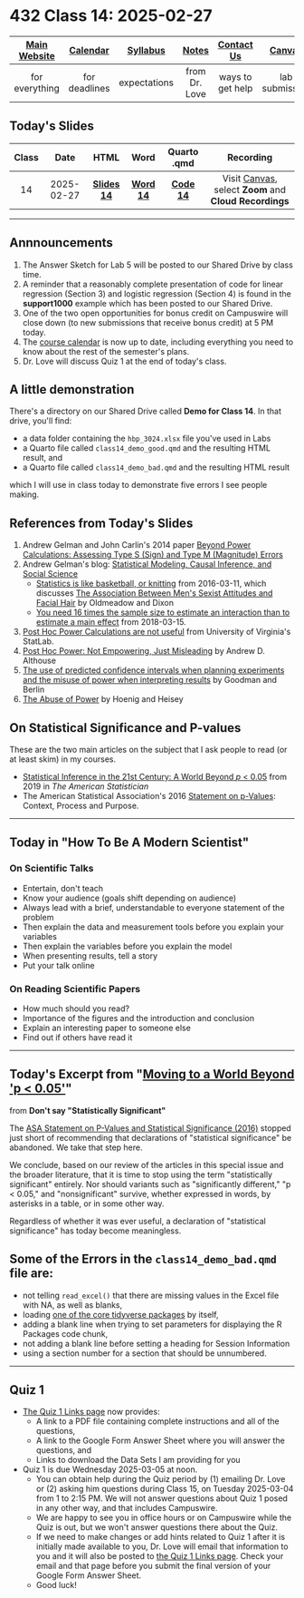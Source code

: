 # 432 Class 14: 2025-02-27

[Main Website](https://thomaselove.github.io/432-2025/) | [Calendar](https://thomaselove.github.io/432-2025/calendar.html) | [Syllabus](https://thomaselove.github.io/432-syllabus-2025/) | [Notes](https://thomaselove.github.io/432-notes/) | [Contact Us](https://thomaselove.github.io/432-2025/contact.html) | [Canvas](https://canvas.case.edu) | [Data and Code](https://github.com/THOMASELOVE/432-data) | [Sources](https://github.com/THOMASELOVE/432-classes-2024/tree/main/sources)
:-----------: | :--------------: | :----------: | :---------: | :-------------: | :-----------: | :------------: |:------:
for everything | for deadlines | expectations | from Dr. Love | ways to get help | lab submission | for downloads | to read

## Today's Slides

Class | Date | HTML | Word | Quarto .qmd | Recording
:---: | :--------: | :------: | :------: | :------: | :-------------:
14 | 2025-02-27 | **[Slides 14](https://thomaselove.github.io/432-slides-2025/slides14.html)** | **[Word 14](https://thomaselove.github.io/432-slides-2025/slides14w.docx)** | **[Code 14](https://github.com/THOMASELOVE/432-slides-2025/blob/main/slides14.qmd)** | Visit [Canvas](https://canvas.case.edu/), select **Zoom** and **Cloud Recordings**

---

## Annnouncements

1. The Answer Sketch for Lab 5 will be posted to our Shared Drive by class time.
2. A reminder that a reasonably complete presentation of code for linear regression (Section 3) and logistic regression (Section 4) is found in the **support1000** example which has been posted to our Shared Drive.
3. One of the two open opportunities for bonus credit on Campuswire will close down (to new submissions that receive bonus credit) at 5 PM today.
4. The [course calendar](https://thomaselove.github.io/432-2025/calendar.html) is now up to date, including everything you need to know about the rest of the semester's plans.
5. Dr. Love will discuss Quiz 1 at the end of today's class.

## A little demonstration

There's a directory on our Shared Drive called **Demo for Class 14**. In that drive, you'll find:

- a data folder containing the `hbp_3024.xlsx` file you've used in Labs
- a Quarto file called `class14_demo_good.qmd` and the resulting HTML result, and
- a Quarto file called `class14_demo_bad.qmd` and the resulting HTML result

which I will use in class today to demonstrate five errors I see people making.

## References from Today's Slides

1. Andrew Gelman and John Carlin's 2014 paper [Beyond Power Calculations: Assessing Type S (Sign) and Type M (Magnitude) Errors](https://github.com/THOMASELOVE/432-sources/blob/main/pdf/Gelman_Carlin_2014_Beyond_Power_Calculations.pdf)
2. Andrew Gelman's blog: [Statistical Modeling, Causal Inference, and Social Science](https://statmodeling.stat.columbia.edu/)
    - [Statistics is like basketball, or knitting](https://statmodeling.stat.columbia.edu/2016/03/11/statistics-is-like-basketball-or-knitting/) from 2016-03-11, which discusses [The Association Between Men's Sexist Attitudes and Facial Hair](https://link.springer.com/article/10.1007/s10508-015-0637-7) by Oldmeadow and Dixon
    - [You need 16 times the sample size to estimate an interaction than to estimate a main effect](https://statmodeling.stat.columbia.edu/2018/03/15/need16/) from 2018-03-15.
3. [Post Hoc Power Calculations are not useful](https://library.virginia.edu/data/articles/post-hoc-power-calculations-are-not-useful) from University of Virginia's StatLab.
4. [Post Hoc Power: Not Empowering, Just Misleading](https://www.journalofsurgicalresearch.com/article/S0022-4804(20)30502-3/abstract) by Andrew D. Althouse
5. [The use of predicted confidence intervals when planning experiments and the misuse of power when interpreting results](https://www.acpjournals.org/doi/10.7326/0003-4819-121-3-199408010-00008) by Goodman and Berlin
6. [The Abuse of Power](https://www.tandfonline.com/doi/abs/10.1198/000313001300339897) by Hoenig and Heisey

## On Statistical Significance and P-values

These are the two main articles on the subject that I ask people to read (or at least skim) in my courses.

- [Statistical Inference in the 21st Century: A World Beyond *p* < 0.05](https://amstat.tandfonline.com/toc/utas20/73/sup1) from 2019 in *The American Statistician*
- The American Statistical Association's 2016 [Statement on p-Values](http://amstat.tandfonline.com/doi/full/10.1080/00031305.2016.1154108): Context, Process and Purpose.

---

## Today in "How To Be A Modern Scientist"

### On Scientific Talks

- Entertain, don't teach
- Know your audience (goals shift depending on audience)
- Always lead with a brief, understandable to everyone statement of the problem
- Then explain the data and measurement tools before you explain your variables
- Then explain the variables before you explain the model
- When presenting results, tell a story
- Put your talk online

### On Reading Scientific Papers

- How much should you read?
- Importance of the figures and the introduction and conclusion
- Explain an interesting paper to someone else
- Find out if others have read it

---

## Today's Excerpt from "[Moving to a World Beyond 'p < 0.05'](https://github.com/THOMASELOVE/432-sources/blob/main/pdf/ASA_2019_A_World_Beyond.pdf)"

from **Don't say "Statistically Significant"**

The [ASA Statement on P-Values and Statistical Significance (2016)](https://github.com/THOMASELOVE/432-sources/blob/main/pdf/ASA_2016_Pvalues_Context_Process_Purpose.pdf) stopped just short of recommending that declarations of "statistical significance" be abandoned. We take that step here.

We conclude, based on our review of the articles in this special issue and the broader literature, that it is time to stop using the term  "statistically significant" entirely. Nor should variants such as "significantly different," "p < 0.05," and "nonsignificant" survive, whether expressed in words, by asterisks in a table, or in some other way.

Regardless of whether it was ever useful, a declaration of "statistical significance" has today become meaningless.

## Some of the Errors in the `class14_demo_bad.qmd` file are:

- not telling `read_excel()` that there are missing values in the Excel file with NA, as well as blanks,
- loading [one of the core tidyverse packages](https://www.tidyverse.org/packages/#core-tidyverse) by itself,
- adding a blank line when trying to set parameters for displaying the R Packages code chunk,
- not adding a blank line before setting a heading for Session Information
- using a section number for a section that should be unnumbered.

---

## Quiz 1 

- [The Quiz 1 Links page](https://thomaselove.github.io/432-2025/quiz1.html) now provides:
    - A link to a PDF file containing complete instructions and all of the questions,
    - A link to the Google Form Answer Sheet where you will answer the questions, and
    - Links to download the Data Sets I am providing for you
- Quiz 1 is due Wednesday 2025-03-05 at noon. 
    - You can obtain help during the Quiz period by (1) emailing Dr. Love or (2) asking him questions during Class 15, on Tuesday 2025-03-04 from 1 to 2:15 PM. We will not answer questions about Quiz 1 posed in any other way, and that includes Campuswire. 
    - We are happy to see you in office hours or on Campuswire while the Quiz is out, but we won't answer questions there about the Quiz.
    - If we need to make changes or add hints related to Quiz 1 after it is initially made available to you, Dr. Love will email that information to you and it will also be posted to [the Quiz 1 Links page](https://thomaselove.github.io/432-2025/quiz1.html). Check your email and that page before you submit the final version of your Google Form Answer Sheet.
    - Good luck!


